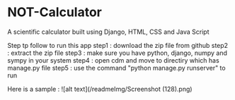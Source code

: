 # NOT-Calculator
A scientific calculator built using Django, HTML, CSS and Java Script

Step tp follow to run this app
step1 : download the zip file from github
step2 : extract the zip file
step3 : make sure you have python, django, numpy and sympy in your system
step4 : open cdm and move to directiry which has manage.py file
step5 : use the command "python manage.py runserver" to run 

Here is a sample :
![alt text](/readmeImg/Screenshot (128).png)
